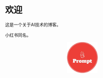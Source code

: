 # 欢迎

这是一个关于AI技术的博客。

小红书同名。

<img src="images/logo.jpg" alt="Logo" style="width: 100px; display: block; margin: 0 auto;">